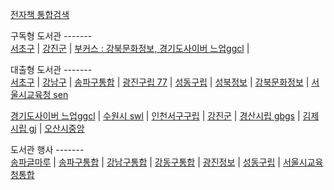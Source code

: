 [전자책 통합검색](http://ebook.starlove.net)  

구독형 도서관 -------  
[서초구](https://seocholib.dkyobobook.co.kr/member/memberLogin.ink)  |
[강진군](https://gjlib.dkyobobook.co.kr/member/memberLogin.ink?redirectUrl=https%3A//gjlib.dkyobobook.co.kr/main.ink)  |
[부커스 : 강북문화정보, 경기도사이버 느업ggcl](https://www.bookers.life/login.do)  |

대출형 도서관 -------  
[서초구](https://ebook.seocholib.or.kr/elibrary-front/member/memberLogin.ink?redirectUrl=https%3A//ebook.seocholib.or.kr/elibrary-front/main.ink)  |
[강남구](https://ebook.gangnam.go.kr/libmem/mem_login.asp)  |
[송파구통합](https://www.splib.or.kr/intro/program/memberLogin.do)  |
[광진구립 77](https://www.gwangjinlib.seoul.kr/gjinfo/memberLogin.do?returnUrl=/gjinfo/40007/contents.do)  |
[성동구립](https://www.sdlib.or.kr/SD/site/member/login.do?prepage=%2FSD%2Fmain.do)  |
[성북정보](https://www.sblib.seoul.kr/sblib/menu/10189/program/30049/login.do)  |
[강북문화정보](https://ebook.gblib.or.kr/Kyobo_T3/Default.asp)  |
[서울시교육청 sen](https://e-lib.sen.go.kr/login)    

[경기도사이버 느업ggcl](https://ebook.library.kr/login)  |
[수원시 swl](https://ebook.suwonlib.go.kr/elibrary-front/member/memberLogin.ink)  |
[인천서구구립](https://issllib.dkyobobook.co.kr/member/memberLogin.ink)  |
[강진군](https://www.gjlib.go.kr:446/elibrary-front/member/memberLogin.ink?redirectUrl=https%3A//www.gjlib.go.kr%3A446/elibrary-front/)  |
[경산시립 gbgs](https://elib.gbgs.go.kr/member/?mode=login)  |
[김제시립 gj](https://ebook-gjl.gimje.go.kr:444/elibrary-front/member/memberLogin.ink)  |
[오산시중앙](https://www.osanlibrary.go.kr/intro/program/memberLogin.do)  

도서관 행사 -------  
[송파글마루](https://www.splib.or.kr/spjlib/index.do)  |
[송파구통합](https://www.splib.or.kr/intro/menu/10052/program/30014/eventList.do)  |
[강남구통합](https://library.gangnam.go.kr/intro/menu/10045/program/30013/lectureList.do)  |
[강동구통합](https://www.gdlibrary.or.kr/web/menu/10093/program/30011/lectureList.do)  |
[광진정보](https://www.gwangjinlib.seoul.kr/gjinfo/eventList.do?programTypeCd=news)  |
[성동구립](https://www.sdlib.or.kr/SD/edusat/list.do)  |
[서울시교육청통합](https://lib.sen.go.kr/lib/module/teach/index.do?menu_idx=11)  
  

